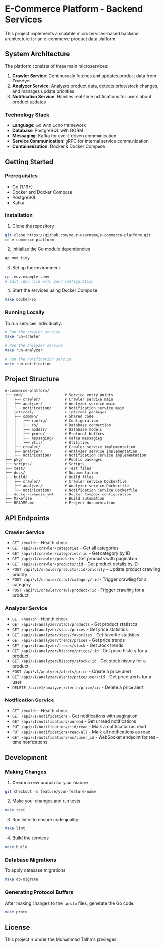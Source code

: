 # E-Commerce Platform - Backend Services

This project implements a scalable microservices-based backend architecture for an e-commerce product data platform.

## System Architecture

The platform consists of three main microservices:

1. **Crawler Service**: Continuously fetches and updates product data from Trendyol
2. **Analyzer Service**: Analyzes product data, detects price/stock changes, and manages update priorities
3. **Notification Service**: Handles real-time notifications for users about product updates

### Technology Stack

- **Language**: Go with Echo framework
- **Database**: PostgreSQL with GORM
- **Messaging**: Kafka for event-driven communication
- **Service Communication**: gRPC for internal service communication
- **Containerization**: Docker & Docker Compose

## Getting Started

### Prerequisites

- Go (1.19+)
- Docker and Docker Compose
- PostgreSQL
- Kafka

### Installation

1. Clone the repository
```sh
git clone https://github.com/your-username/e-commerce-platform.git
cd e-commerce-platform
```

2. Initialize the Go module dependencies
```sh
go mod tidy
```

3. Set up the environment
```sh
cp .env.example .env
# Edit .env file with your configuration
```

4. Start the services using Docker Compose
```sh
make docker-up
```

### Running Locally

To run services individually:

```sh
# Run the crawler service
make run-crawler

# Run the analyzer service
make run-analyzer

# Run the notification service
make run-notification
```

## Project Structure

```
e-commerce-platform/
├── cmd/                   # Service entry points
│   ├── crawler/           # Crawler service main
│   ├── analyzer/          # Analyzer service main
│   └── notification/      # Notification service main
├── internal/              # Internal packages
│   ├── common/            # Shared code
│   │   ├── config/        # Configuration
│   │   ├── db/            # Database connection
│   │   ├── models/        # Database models
│   │   ├── proto/         # Protocol buffers
│   │   ├── messaging/     # Kafka messaging
│   │   └── util/          # Utilities
│   ├── crawler/           # Crawler service implementation
│   ├── analyzer/          # Analyzer service implementation
│   └── notification/      # Notification service implementation
├── pkg/                   # Public packages
├── scripts/               # Scripts
├── test/                  # Test files
├── docs/                  # Documentation
├── build/                 # Build files
│   ├── crawler/           # Crawler service Dockerfile
│   ├── analyzer/          # Analyzer service Dockerfile
│   └── notification/      # Notification service Dockerfile
├── docker-compose.yml     # Docker Compose configuration
├── Makefile               # Build automation
└── README.md              # Project documentation
```

## API Endpoints

### Crawler Service

- `GET /health` - Health check
- `GET /api/v1/crawler/categories` - Get all categories
- `GET /api/v1/crawler/categories/:id` - Get category by ID
- `GET /api/v1/crawler/products` - Get products with pagination
- `GET /api/v1/crawler/products/:id` - Get product details by ID
- `POST /api/v1/crawler/products/:id/priority` - Update product crawling priority
- `POST /api/v1/crawler/crawl/category/:id` - Trigger crawling for a category
- `POST /api/v1/crawler/crawl/product/:id` - Trigger crawling for a product

### Analyzer Service

- `GET /health` - Health check
- `GET /api/v1/analyzer/stats/products` - Get product statistics
- `GET /api/v1/analyzer/stats/prices` - Get price statistics
- `GET /api/v1/analyzer/stats/favorites` - Get favorite statistics
- `GET /api/v1/analyzer/trends/prices` - Get price trends
- `GET /api/v1/analyzer/trends/stock` - Get stock trends
- `GET /api/v1/analyzer/history/prices/:id` - Get price history for a product
- `GET /api/v1/analyzer/history/stock/:id` - Get stock history for a product
- `POST /api/v1/analyzer/alerts/price` - Create a price alert
- `GET /api/v1/analyzer/alerts/price/user/:id` - Get price alerts for a user
- `DELETE /api/v1/analyzer/alerts/price/:id` - Delete a price alert

### Notification Service

- `GET /health` - Health check
- `GET /api/v1/notifications` - Get notifications with pagination
- `GET /api/v1/notifications/unread` - Get unread notifications
- `PUT /api/v1/notifications/:id/read` - Mark a notification as read
- `PUT /api/v1/notifications/read-all` - Mark all notifications as read
- `GET /api/v1/notifications/ws/:user_id` - WebSocket endpoint for real-time notifications

## Development

### Making Changes

1. Create a new branch for your feature
```sh
git checkout -b feature/your-feature-name
```

2. Make your changes and run tests
```sh
make test
```

3. Run linter to ensure code quality
```sh
make lint
```

4. Build the services
```sh
make build
```

### Database Migrations

To apply database migrations:
```sh
make db-migrate
```

### Generating Protocol Buffers

After making changes to the `.proto` files, generate the Go code:
```sh
make proto
```

## License

This project is under the Muhammad Talha's  privileges.